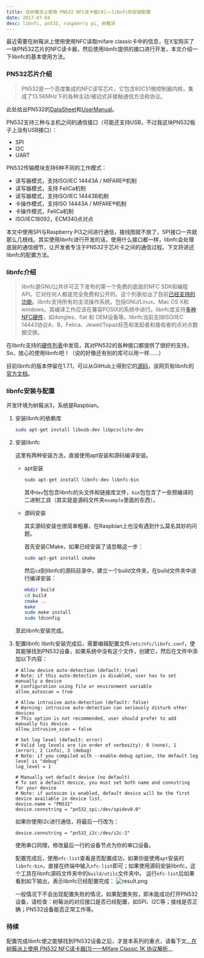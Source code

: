 ```yaml
---
title: 在树莓派上使用 PN532 NFC读卡器[0]——libnfc的安装配置
date: 2017-07-04
desc: libnfc, pn532, raspberry pi, 树莓派
---
```

最近需要在树莓派上使用使用NFC读取mifare classic卡中的信息，在X宝购买了一块PN532芯片的NFC读卡器，然后使用libnfc提供的接口进行开发，本文介绍一下libnfc的基本使用方法。
<!--more-->

### PN532芯片介绍

>PN532是一个高度集成的NFC读写芯片，它包含80C51微控制器内核，集成了13.56MHz下的各种主动/被动式非接触通信方法和协议。

此处给出PN532的[DataSheet](https://cdn-shop.adafruit.com/datasheets/pn532ds.pdf)和[UserManual](http://www.nxp.com/docs/en/user-guide/141520.pdf)。

PN532支持三种与主机之间的通信接口（可能还支持USB，不过我这块PN532板子上没有USB接口）：
* SPI
* I2C
* UART

PN532传输模块支持6种不同的工作模式：
* 读写器模式，支持ISO/IEC 14443A / MIFARE®机制
* 读写器模式，支持 FeliCa机制
* 读写器模式，支持ISO/IEC 14443B机制
* 卡操作模式，支持ISO 14443A / MIFARE®机制
* 卡操作模式，FeliCa机制
* ISO/IEC18092，ECM340点对点

本文中使用SPI与Raspberry Pi3之间进行通信，接线图就不放了，SPI接口一共就那么几根线。其实使用libnfc进行开发的话，使用什么接口都一样，libnfc会处理底层的通信细节，让开发者专注于PN532于芯片卡之间的通信过程。下文将讲述libnfc的配置方法。

### libnfc介绍

>libnfc是GNU公共许可正下发布的第一个免费的底层的NFC SDK和编程API。它对任何人都是完全免费和公开的。这个列表给出了目前[已经支持的功能](http://nfc-tools.org/index.php?title=Libnfc:Features)。libnfc支持所有的主流操作系统，包括GNU/Linux、Mac OS X和windows。其编译工作应该在兼容POSIX的系统中进行。libnfc库支持[多种NFC硬件](http://nfc-tools.org/index.php?title=Devices_compatibility_matrix)，如dongles、flat 和 OEM设备等。libnfc当前支持ISO/IEC 14443协议A、B，Felica、Jewel/Topaz标签和发起者和接收者的点对点数据交换。

在libnfc支持的[硬件列表](http://nfc-tools.org/index.php?title=Devices_compatibility_matrix)中发现，其对PN532的各种接口都提供了很好的支持，So，放心的使用libnfc吧！（说的好像还有别的库可以用一样......）

目前libnfc的版本停留在1.7.1，可以从GitHub上得到它的[源码](https://github.com/nfc-tools/libnfc)，该网页有libnfc的[官方文档](http://www.libnfc.org/api/index.html)。

### libnfc安装与配置

开发环境为树莓派3，系统是Raspbian。

1. 安装libnfc的依赖库
    ``` bash
    sudo apt-get install libusb-dev libpcsclite-dev
    ```
2. 安装libnfc
    
    这里有两种安装方法，直接使用apt安装和源码编译安装。
    * apt安装
        ``` bash
        sudo apt-get install libnfc-dev libnfc-bin
        ```
        其中`dev`包包含libnfc的头文件和链接库文件，`bin`包包含了一些预编译的二进制工具（其实就是源码文件夹`example`里面的东西）。
    * 源码安装
        
        其实源码安装也很简单粗暴，在Raspbian上也没有遇到什么莫名其妙的问题。

        首先安装CMake，如果已经安装了请忽略这一步：
        ``` bash
        sudo apt-get install cmake
        ```
        然后`cd`到libnfc的源码目录中，建立一个build文件夹，在build文件夹中进行编译安装：
        ``` bash
        mkdir build
        cd build
        cmake ..
        make
        sudo make install
        sudo ldconfig
        ```
    至此libnfc安装完成。

3. 配置libnfc
    libnfc安装完成后，需要编辑配置文件`/etc/nfc/libnfc.conf`，使其能够找到PN532设备，如果系统中没有这个文件，创建它，然后在文件中添加以下内容：
    ```
    # Allow device auto-detection (default: true)
    # Note: if this auto-detection is disabled, user has to set manually a device
    # configuration using file or environment variable
    allow_autoscan = true

    # Allow intrusive auto-detection (default: false)
    # Warning: intrusive auto-detection can seriously disturb other devices
    # This option is not recommended, user should prefer to add manually his device.
    allow_intrusive_scan = false

    # Set log level (default: error)
    # Valid log levels are (in order of verbosity): 0 (none), 1 (error), 2 (info), 3 (debug)
    # Note: if you compiled with --enable-debug option, the default log level is "debug"
    log_level = 1

    # Manually set default device (no default)
    # To set a default device, you must set both name and connstring for your device
    # Note: if autoscan is enabled, default device will be the first device available in device list.
    device.name = "PN532"
    device.connstring = "pn532_spi:/dev/spidev0.0"
    ```
    如果你使用i2c进行通信，将最后一行改为：
    ```
    device.connstring = "pn532_i2c:/dev/i2c-1"
    ```
    使用串口同理，修改最后一行的设备节点为你的串口设备。

    配置完成后，使用`nfc-list`查看是否配置成功，如果你是使用`apt`安装的`libnfc-bin`，直接在终端中输入`nfc-list`即可；如果使用源码安装libnfc，这个工具在libnfc源码文件夹中的`build/utils`文件夹中。
    运行`nfc-list`后如果看到如下输出，表示libnfc已经配置完成：
    ![result.png](https://i.loli.net/2019/01/05/5c3078255dc4e.png)
    <div class="tip">
    一般情况下不会出现配置失败的情况，如果配置失败，即未能成功打开PN532设备，请检查：树莓派的对应接口是否已经配置，如SPI、I2C等；接线是否正确；PN532设备能否正常工作等。
    </div>

### 待续
配置完成libnfc使之能够找到PN532设备之后，才是本系列的重点，请看下文__[在树莓派上使用 PN532 NFC读卡器[1]——Mifare Classic 1K 协议解析](http://tiehichi.site/2017/09/18/archives/nfc_1/)__
